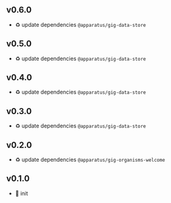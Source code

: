 ## v0.6.0

* ♻️ update dependencies `@apparatus/gig-data-store`

## v0.5.0

* ♻️ update dependencies `@apparatus/gig-data-store`

## v0.4.0

* ♻️ update dependencies `@apparatus/gig-data-store`

## v0.3.0

* ♻️ update dependencies `@apparatus/gig-data-store`

## v0.2.0

* ♻️ update dependencies `@apparatus/gig-organisms-welcome`

## v0.1.0

* 🐣 init
